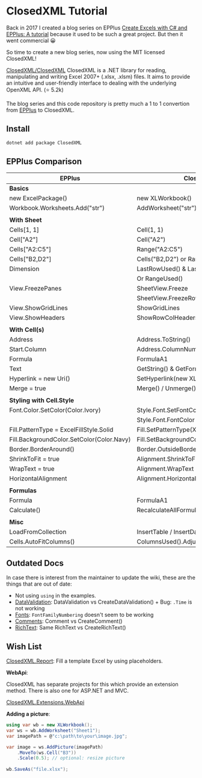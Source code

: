 ClosedXML Tutorial
==================

Back in 2017 I created a blog series on EPPlus
[Create Excels with C# and EPPlus: A tutorial](https://itenium.be/blog/dotnet/create-xlsx-excel-with-epplus-csharp/)
because it used to be such a great project. But then it went commercial 😀

So time to create a new blog series, now using the MIT licensed ClosedXML!

[ClosedXML/ClosedXML](https://github.com/ClosedXML/ClosedXML) ClosedXML is a .NET library for reading, manipulating and writing Excel 2007+ (.xlsx, .xlsm) files. It aims to provide an intuitive and user-friendly interface to dealing with the underlying OpenXML API. (⭐ 5.2k)

The blog series and this code repository is pretty much a
1 to 1 convertion from [EPPlus](https://github.com/itenium-be/EPPlusTutorial)
to ClosedXML.


## Install

```sh
dotnet add package ClosedXML
```


EPPlus Comparison
-----------------

| EPPlus                           | ClosedXML                     |
|----------------------------------|-------------------------------|
| **Basics**
| new ExcelPackage()               | new XLWorkbook()
| Workbook.Worksheets.Add("str")   | AddWorksheet("str")
|                                  |
| **With Sheet**                   |
| Cells[1, 1]                      | Cell(1, 1)
| Cell["A2"]                       | Cell("A2")
| Cells["A2:C5"]                   | Range("A2:C5")
| Cells["B2,D2"]                   | Cells("B2,D2") or Ranges("B2,D2")
| Dimension                        | LastRowUsed() & LastColumnUsed()
|                                  | Or RangeUsed()
| View.FreezePanes                 | SheetView.Freeze
|                                  | SheetView.FreezeRows & FreezeColumns
| View.ShowGridLines               | ShowGridLines
| View.ShowHeaders                 | ShowRowColHeaders
|                                  |
| **With Cell(s)**
| Address                          | Address.ToString()
| Start.Column                     | Address.ColumnNumber
| Formula                          | FormulaA1
| Text                             | GetString() & GetFormattedString()
| Hyperlink = new Uri()            | SetHyperlink(new XLHyperlink())
| Merge = true                     | Merge() / Unmerge()
|                                  |
| **Styling with Cell.Style**
| Font.Color.SetColor(Color.Ivory)          | Style.Font.SetFontColor(XLColor.Ivory)
|                                           | Style.Font.FontColor = XLColor.Ivory
| Fill.PatternType = ExcelFillStyle.Solid   | Fill.SetPatternType(XLFillPatternValues.Solid)
| Fill.BackgroundColor.SetColor(Color.Navy) | Fill.SetBackgroundColor(XLColor.Navy)
| Border.BorderAround()            | Border.OutsideBorder
| ShrinkToFit = true               | Alignment.ShrinkToFit = true
| WrapText = true                  | Alignment.WrapText = true
| HorizontalAlignment              | Alignment.Horizontal
|                                  |
| **Formulas**
| Formula                          | FormulaA1
| Calculate()                      | RecalculateAllFormulas()
|                                  |
| **Misc**                         |
| LoadFromCollection               | InsertTable / InsertData
| Cells.AutoFitColumns()           | ColumnsUsed().AdjustToContents()


Outdated Docs
-------------

In case there is interest from the maintainer to update the wiki,
these are the things that are out of date:

- Not using `using` in the examples.
- [DataValidation](https://github.com/closedxml/closedxml/wiki/Data-Validation): DataValidation vs CreateDataValidation() + Bug: `.Time` is not working
- [Fonts](https://github.com/closedxml/closedxml/wiki/Styles-Font): `FontFamilyNumbering` doesn't seem to be working
- [Comments](https://github.com/ClosedXML/ClosedXML/wiki#comments): Comment vs CreateComment()
- [RichText](https://github.com/closedxml/closedxml/wiki/Using-Rich-Text): Same RichText vs CreateRichText()



Wish List
---------

[ClosedXML.Report](https://github.com/ClosedXML/ClosedXML.Report): Fill a template Excel by using placeholders.

**WebApi**:  

ClosedXML has separate projects for this which provide an extension method.
There is also one for ASP.NET and MVC.

[ClosedXML.Extensions.WebApi](https://github.com/ClosedXML/ClosedXML.Extensions.WebApi)


**Adding a picture**:  

```c#
using var wb = new XLWorkbook();
var ws = wb.AddWorksheet("Sheet1");
var imagePath = @"c:\path\to\your\image.jpg";

var image = ws.AddPicture(imagePath)
    .MoveTo(ws.Cell("B3"))
    .Scale(0.5); // optional: resize picture
      
wb.SaveAs("file.xlsx");
```
